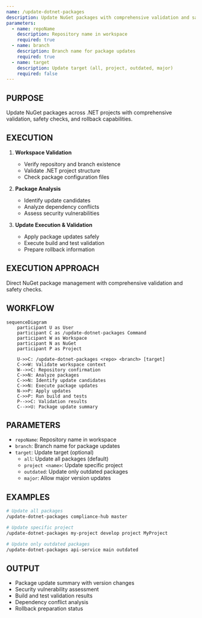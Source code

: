 ```yaml
---
name: /update-dotnet-packages
description: Update NuGet packages with comprehensive validation and safety checks
parameters:
  - name: repoName
    description: Repository name in workspace
    required: true
  - name: branch
    description: Branch name for package updates
    required: true
  - name: target
    description: Update target (all, project, outdated, major)
    required: false
---
```


## PURPOSE

Update NuGet packages across .NET projects with comprehensive validation, safety checks, and rollback capabilities.

## EXECUTION

1. **Workspace Validation**
   - Verify repository and branch existence
   - Validate .NET project structure
   - Check package configuration files

2. **Package Analysis**
   - Identify update candidates
   - Analyze dependency conflicts
   - Assess security vulnerabilities

3. **Update Execution & Validation**
   - Apply package updates safely
   - Execute build and test validation
   - Prepare rollback information

## EXECUTION APPROACH

Direct NuGet package management with comprehensive validation and safety checks.

## WORKFLOW

```mermaid
sequenceDiagram
    participant U as User
    participant C as /update-dotnet-packages Command
    participant W as Workspace
    participant N as NuGet
    participant P as Project

    U->>C: /update-dotnet-packages <repo> <branch> [target]
    C->>W: Validate workspace context
    W-->>C: Repository confirmation
    C->>N: Analyze packages
    C->>N: Identify update candidates
    C->>N: Execute package updates
    N->>P: Apply updates
    C->>P: Run build and tests
    P-->>C: Validation results
    C-->>U: Package update summary
```

## PARAMETERS

- `repoName`: Repository name in workspace
- `branch`: Branch name for package updates
- `target`: Update target (optional)
  - `all`: Update all packages (default)
  - `project <name>`: Update specific project
  - `outdated`: Update only outdated packages
  - `major`: Allow major version updates

## EXAMPLES

```bash
# Update all packages
/update-dotnet-packages compliance-hub master

# Update specific project
/update-dotnet-packages my-project develop project MyProject

# Update only outdated packages
/update-dotnet-packages api-service main outdated
```

## OUTPUT

- Package update summary with version changes
- Security vulnerability assessment
- Build and test validation results
- Dependency conflict analysis
- Rollback preparation status
